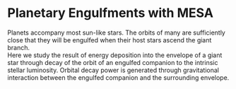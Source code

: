 # Planetary Engulfments with MESA
Planets accompany most sun-like stars. 
The orbits of many are sufficiently close that they will be engulfed when their host stars ascend the giant branch.  
Here we study the result of energy deposition into the envelope of a giant star through decay of the orbit of an 
engulfed companion to the intrinsic stellar luminosity. Orbital decay power is generated through gravitational 
interaction between the engulfed companion and the surrounding envelope.

